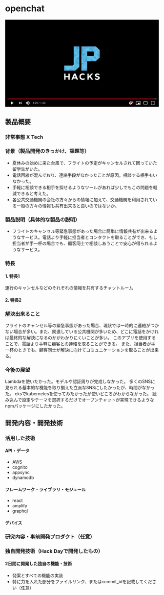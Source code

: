 # openchat

[![openchat](image.png)](https://www.youtube.com/watch?v=G5rULR53uMk)

## 製品概要
### 非常事態 X Tech

### 背景（製品開発のきっかけ、課題等）
- 夏休みの始めに来た台風で、フライトの予定がキャンセルされて困っていた留学生がいた。
- 電話回線が混んでおり、連絡手段がなかったことが原因。相談する相手もいなかった。
- 手軽に相談できる相手を探せるようなツールがあれば少しでもこの問題を軽減できると考えた。
- 各公共交通機関の会社の方々からの情報に加えて、交通機関を利用されている一般の方々の情報も共有出来ると良いのではないか。

### 製品説明（具体的な製品の説明）
-  フライトのキャンセル等緊急事態があった場合に簡単に情報共有が出来るようなサービス。電話より手軽に担当者とコンタクトを取ることができ、もし担当者が手一杯の場合でも、顧客同士で相談しあうことで安心が得られるようなサービス。

### 特長

#### 1. 特長1
 運行のキャンセルなどのそれぞれの情報を共有するチャットルーム

#### 2. 特長2
 


### 解決出来ること
フライトのキャンセル等の緊急事態があった場合、現状では一時的に連絡がつかない場合が多い。また、関連している公共機関が多いため、どこに電話をかければ最終的な解決になるのかがわかりにくいことが多い。
このアプリを使用することで、電話より手軽に顧客との連絡を取ることができる。
また、担当者が手一杯のときでも、顧客同士が解決に向けてコミュニケーションを取ることが出来る。

### 今後の展望
Lambdaを使いたかった。モデルや認証周りが完成しなかった。
多くのSNSに見られる基本的な機能を取り揃えた立派なSNSにしたかったが、時間がなかった。
eksでkubernetesを使ってみたかったが使いどころがわからなかった。
読み込んで設定やテーマを選択するだけでオープンチャットが実現できるようなnpmパッケージにしたかった。

## 開発内容・開発技術
### 活用した技術
#### API・データ

* AWS
* cognito
* appsync
* dynamodb

#### フレームワーク・ライブラリ・モジュール
* react 
* amplify
* graphql

#### デバイス


### 研究内容・事前開発プロダクト（任意）


### 独自開発技術（Hack Dayで開発したもの）
#### 2日間に開発した独自の機能・技術
* 発案とすべての機能の実装
* 特に力を入れた部分をファイルリンク、またはcommit_idを記載してください（任意）
